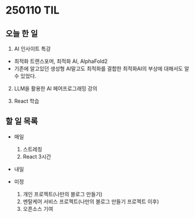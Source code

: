 # 250110 TIL
## 오늘 한 일
1. AI 인사이트 특강
- 최적화 트랜스포머, 최적화 AI, AlphaFold2
- 기존에 알고있던 생성형 AI말고도 최적화를 결합한 최적화AI의 부상에 대해서도 알 수 있었다.

2. LLM을 활용한 AI 페어프로그래밍 강의

6. React 학습



## 할 일 목록
  - 매일
    1. 스트레칭
    2. React 3시간

  - 내일


  - 미정
    1. 개인 프로젝트(나만의 블로그 만들기)
    2. 멘탈케어 서비스 프로젝트(나만의 블로그 만들기 프로젝트 이후)
    3. 오픈소스 기여